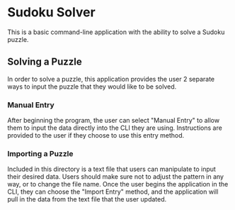 # Sudoku Solver

This is a basic command-line application with the ability to solve a Sudoku puzzle.

## Solving a Puzzle

In order to solve a puzzle, this application provides the user 2 separate ways to input the puzzle that they would like to be solved.

### Manual Entry

After beginning the program, the user can select "Manual Entry" to allow them to input the data directly into the CLI they are using.  Instructions are provided to the user if they choose to use this entry method.

### Importing a Puzzle

Included in this directory is a text file that users can manipulate to input their desired data.  Users should make sure not to adjust the pattern in any way, or to change the file name.  Once the user begins the application in the CLI, they can choose the "Import Entry" method, and the application will pull in the data from the text file that the user updated.